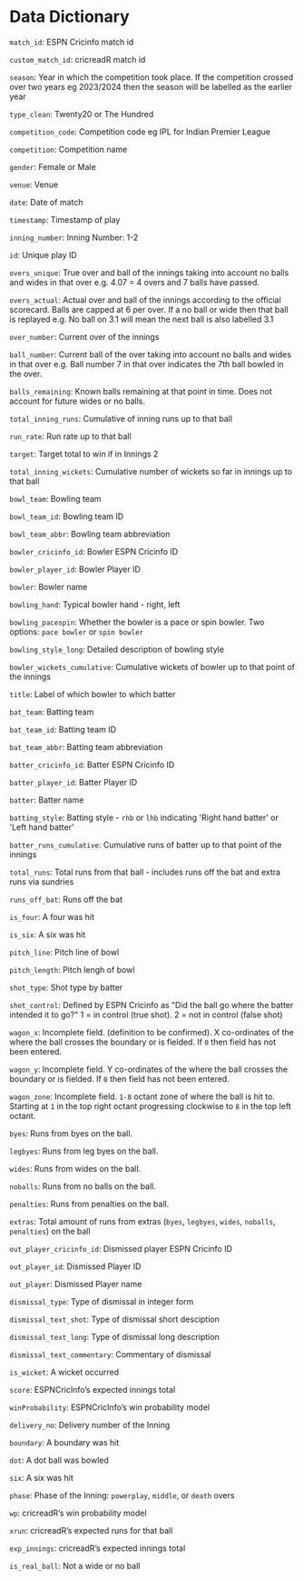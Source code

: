 # Data Dictionary

`match_id`: ESPN Cricinfo match id

`custom_match_id`: cricreadR match id

`season`: Year in which the competition took place. If the competition crossed over two years eg 2023/2024 then the season will be labelled as the earlier year 

`type_clean`: Twenty20 or The Hundred

`competition_code`: Competition code eg IPL for Indian Premier League

`competition`: Competition name

`gender`: Female or Male

`venue`: Venue

`date`: Date of match

`timestamp`: Timestamp of play

`inning_number`: Inning Number: 1-2

`id`: Unique play ID

`overs_unique`: True over and ball of the innings taking into account no balls and wides in that over e.g. 4.07 = 4 overs and 7 balls have passed.

`overs_actual`: Actual over and ball of the innings according to the official scorecard. Balls are capped at 6 per over. If a no ball or wide then that ball is replayed e.g. No ball on 3.1 will mean the next ball is also labelled 3.1

`over_number`: Current over of the innings

`ball_number`: Current ball of the over taking into account no balls and wides in that over e.g. Ball number 7 in that over indicates the 7th ball bowled in the over.

`balls_remaining`: Known balls remaining at that point in time. Does not account for future wides or no balls.

`total_inning_runs`: Cumulative of inning runs up to that ball

`run_rate`: Run rate up to that ball

`target`: Target total to win if in Innings 2

`total_inning_wickets`: Cumulative number of wickets so far in innings up to that ball

`bowl_team`: Bowling team

`bowl_team_id`: Bowling team ID

`bowl_team_abbr`: Bowling team abbreviation 

`bowler_cricinfo_id`: Bowler ESPN Cricinfo ID

`bowler_player_id`: Bowler Player ID

`bowler`: Bowler name

`bowling_hand`: Typical bowler hand - right, left

`bowling_pacespin`: Whether the bowler is a pace or spin bowler. Two options: `pace bowler` or `spin bowler`

`bowling_style_long`: Detailed description of bowling style

`bowler_wickets_cumulative`: Cumulative wickets of bowler up to that point of the innings

`title`: Label of which bowler to which batter

`bat_team`: Batting team

`bat_team_id`: Batting team ID

`bat_team_abbr`: Batting team abbreviation

`batter_cricinfo_id`: Batter ESPN Cricinfo ID

`batter_player_id`: Batter Player ID

`batter`: Batter name

`batting_style`: Batting style - `rhb` or `lhb` indicating 'Right hand batter' or 'Left hand batter'

`batter_runs_cumulative`: Cumulative runs of batter up to that point of the innings

`total_runs`: Total runs from that ball - includes runs off the bat and extra runs via sundries

`runs_off_bat`: Runs off the bat

`is_four`: A four was hit

`is_six`: A six was hit

`pitch_line`: Pitch line of bowl

`pitch_length`: Pitch lengh of bowl

`shot_type`: Shot type by batter

`shot_control`: Defined by ESPN Cricinfo as "Did the ball go where the batter intended it to go?" 1 = in control (true shot). 2 = not in control (false shot)

`wagon_x`: Incomplete field. (definition to be confirmed). X co-ordinates of the where the ball crosses the boundary or is fielded. If `0` then field has not been entered.

`wagon_y`: Incomplete field. Y co-ordinates of the where the ball crosses the boundary or is fielded. If `0` then field has not been entered.

`wagon_zone`: Incomplete field. `1-8` octant zone of where the ball is hit to. Starting at `1` in the top right octant progressing clockwise to `8` in the top left octant.

`byes`: Runs from byes on the ball.

`legbyes`: Runs from leg byes on the ball.

`wides`: Runs from wides on the ball.

`noballs`: Runs from no balls on the ball.

`penalties`: Runs from penalties on the ball.

`extras`: Total amount of runs from extras (`byes`, `legbyes`, `wides`, `noballs`, `penalties`) on the ball

`out_player_cricinfo_id`: Dismissed player ESPN Cricinfo ID 

`out_player_id`: Dismissed Player ID

`out_player`: Dismissed Player name

`dismissal_type`: Type of dismissal in integer form

`dismissal_text_shot`: Type of dismissal short desciption

`dismissal_text_long`: Type of dismissal long description

`dismissal_text_commentary`: Commentary of dismissal

`is_wicket`: A wicket occurred

`score`: ESPNCricInfo’s expected innings total

`winProbability`: ESPNCricInfo’s win probability model

`delivery_no`: Delivery number of the Inning

`boundary`: A boundary was hit

`dot`: A dot ball was bowled

`six`: A six was hit

`phase`: Phase of the Inning: `powerplay`, `middle`, or `death` overs

`wp`: cricreadR’s win probability model

`xrun`: cricreadR’s expected runs for that ball

`exp_innings`: cricreadR’s expected innings total

`is_real_ball`: Not a wide or no ball
